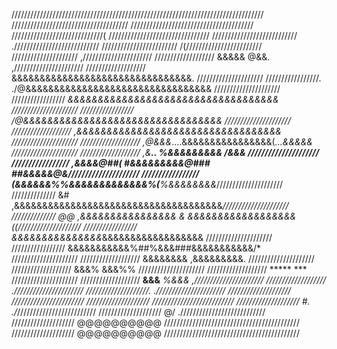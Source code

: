 

////////////////////////////////////////////////////////////////////////////////
/////////////////////////////////////    ///////////////////////////////////////
/////////////////////////////(                  ////////////////////////////////
///////////////////////////                         .///////////////////////////
////////////////////////                              /(////////////////////////
/////////////////////                                    ,//////////////////////
///////////////////        &&&&&                   @&&.  ,//////////////////////
///////////////////   &&&&&&&&&&&&&&&&&&&&&&&&&&&&&&&&.    /////////////////////
/////////////////.  ./@&&&&&&&&&&&&&&&&&&&&&&&&&&&&&&&&&   /////////////////////
/////////////////   *&&&&&&&&&&&&&&&&&&&&&&&&&&&&&&&&&&&   /////////////////////
/////////////////   */@&&&&&&&&&&&&&&&&&&&&&&&&&&&&&&&&&   /////////////////////
/////////////////// ,*&&&&&&&&&&&&&&&&&&&&&&&&&&&&&&&&&&   /////////////////////
/////////////////// ,@&&&*....&&&&&&&&&&&&&&&&(*...&&&&&   /////////////////////
/////////////////// ,&*****..    %&&&&&&&&&      ***/&&&   /////////////////////
/////////////////** ,&&&&@##( **#&&&&&&&&&@###* *##&&&&&@&*/////////////////////
/////////////////** (&&&&&&***%%&&&&&&&&&&&&&%(**%&&&&&&&&*/////////////////////
//////////////   &# ,&&&&&&&&&&&&&&&&&&&&&&&&&&&&&&&&&&&&&*/////////////////////
//////////////   @@ ,&&&&&&&&&&&&&&&& & &&&&&&&&&&&&&&&&&&((////////////////////
/////////////////     &&&&&&&&&&&&&&&*&&&&&&&&&&&&&&&&&&   /////////////////////
/////////////////     &&&&&&&&&&&%##%&&&###&&&&&&&&&&&/*   /////////////////////
///////////////////     &&&&&&&&            ,&&&&&&&&&.    /////////////////////
///////////////////      &&&%                   &&&%%      /////////////////////
///////////////////             *****   ***                /////////////////////
///////////////////           **&&&**    *%&&&           ,//////////////////////
///////////////////                                      .//////////////////////
////////////////////.                                    .//////////////////////
////////////////////                                     ///////////////////////
////////////////////                                  //////////////////////////
////////////////////    #.                          ./*/////////////////////////
////////////////////    @/                          .///////////////////////////
////////////////////    @@@@@@@@@@   ///////////////////////////////////////////
////////////////////    @@@@@@@@@@   ///////////////////////////////////////////